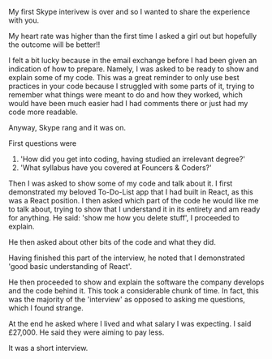 My first Skype interivew is over and so I wanted to share the experience with you.

My heart rate was higher than the first time I asked a girl out but hopefully the outcome will be better!!

I felt a bit lucky because in the email exchange before I had been given an indication of how to prepare. Namely, 
I was asked to be ready to show and explain some of my code. This was a great reminder to only use best practices in your 
code because I struggled with some parts of it, trying to remember what things were meant to do and how they worked, which
would have been much easier had I had comments there or just had my code more readable.

Anyway, Skype rang and it was on.

First questions were
1) 'How did you get into coding, having studied an irrelevant degree?' 
2) 'What syllabus have you covered at Founcers & Coders?'

Then I was asked to show some of my code and talk about it. I first demonstrated my beloved To-Do-List app that I had built
in React, as this was a React position. I then asked which part of the code he would like me to talk about, trying to show
that I understand it in its entirety and am ready for anything. He said: 'show me how you delete stuff', I proceeded to 
explain. 

He then asked about other bits of the code and what they did.

Having finished this part of the interview, he noted that I demonstrated 'good basic understanding of React'.

He then proceeded to show and explain the software the company develops and the code behind it. This took a considerable 
chunk of time. In fact, this was the majority of the 'interview' as opposed to asking me questions, which I found strange. 

At the end he asked where I lived and what salary I was expecting. I said £27,000. He said they were aiming to pay less.

It was a short interview.
